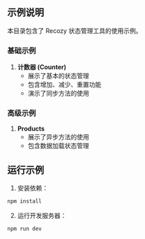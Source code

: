 
## 示例说明

本目录包含了 Recozy 状态管理工具的使用示例。

### 基础示例

1. **计数器 (Counter)**
   - 展示了基本的状态管理
   - 包含增加、减少、重置功能
   - 演示了同步方法的使用

### 高级示例

1. **Products**
   - 展示了异步方法的使用
   - 包含数据加载状态管理


## 运行示例

1. 安装依赖：
```bash
npm install
```

2. 运行开发服务器：
```bash
npm run dev
```


